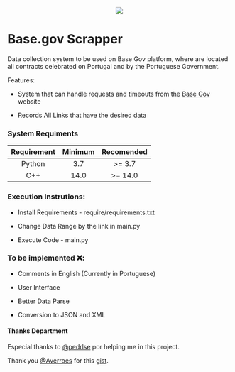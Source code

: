 <p align="center">
  <img src="https://github.com/luisalexleite/basegov-scrapper/blob/master/logo.png" />
</p>

# Base.gov Scrapper

Data collection system to be used on Base Gov platform, where are located all contracts celebrated on Portugal and by the Portuguese Government.

Features:

- System that can handle requests and timeouts from the [Base Gov](https://www.base.gov) website

- Records All Links that have the desired data

### System Requiments

| Requirement | Minimum | Recomended |
| :---------: | :-----: | :--------: |
|   Python    |   3.7   |   >= 3.7   |
|     C++     |  14.0   |  >= 14.0   |

### Execution Instrutions:

- Install Requirements - require/requirements.txt

- Change Data Range by the link in main.py

- Execute Code - main.py

### To be implemented ❌:

- Comments in English (Currently in Portuguese)

- User Interface

- Better Data Parse

- Conversion to JSON and XML

#### Thanks Department

Especial thanks to <a href='https://github.com/pedrlse'>@pedrlse</a> por helping me in this project.

Thank you <a href='https://github.com/Averroes'>@Averroes</a> for this <a href='https://gist.github.com/Averroes/6375a1cccd39fe9f2dd7'>gist</a>.

